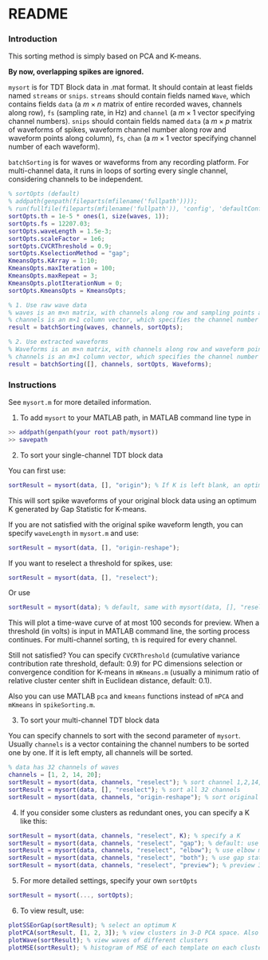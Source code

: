 # README

### Introduction

This sorting method is simply based on PCA and K-means.

**By now, overlapping spikes are ignored.**

`mysort` is for TDT Block data in .mat format. It should contain at least fields named `streams` or `snips`. `streams` should contain fields named `Wave`, which contains fields `data` (a $m\times n$ matrix of entire recorded waves, channels along row), `fs` (sampling rate, in Hz) and `channel` (a $m\times1$ vector specifying channel numbers). `snips` should contain fields named `data` (a $m\times p$ matrix of waveforms of spikes, waveform channel number along row and waveform points along column), `fs`, `chan` (a $m\times1$ vector specifying channel number of each waveform).

`batchSorting` is for waves or waveforms from any recording platform. For multi-channel data, it runs in loops of sorting every single channel, considering channels to be independent.

```matlab
% sortOpts (default)
% addpath(genpath(fileparts(mfilename('fullpath'))));
% run(fullfile(fileparts(mfilename('fullpath')), 'config', 'defaultConfig.m'));
sortOpts.th = 1e-5 * ones(1, size(waves, 1));
sortOpts.fs = 12207.03;
sortOpts.waveLength = 1.5e-3;
sortOpts.scaleFactor = 1e6;
sortOpts.CVCRThreshold = 0.9;
sortOpts.KselectionMethod = "gap";
KmeansOpts.KArray = 1:10;
KmeansOpts.maxIteration = 100;
KmeansOpts.maxRepeat = 3;
KmeansOpts.plotIterationNum = 0;
sortOpts.KmeansOpts = KmeansOpts;

% 1. Use raw wave data
% waves is an m×n matrix, with channels along row and sampling points along column
% channels is an m×1 column vector, which specifies the channel number of each wave sample
result = batchSorting(waves, channels, sortOpts);

% 2. Use extracted waveforms
% Waveforms is an m×n matrix, with channels along row and waveform points along column
% channels is an m×1 column vector, which specifies the channel number of each waveform
result = batchSorting([], channels, sortOpts, Waveforms);
```

### Instructions

See `mysort.m` for more detailed information.

1. To add `mysort` to your MATLAB path, in MATLAB command line type in

```matlab
>> addpath(genpath(your root path/mysort))
>> savepath
```

2. To sort your single-channel TDT block data

You can first use:

```matlab
sortResult = mysort(data, [], "origin"); % If K is left blank, an optimum K will be used
```

This will sort spike waveforms of your original block data using an optimum K generated by Gap Statistic for K-means.

If you are not satisfied with the original spike waveform length, you can specify `waveLength` in `mysort.m` and use:

```matlab
sortResult = mysort(data, [], "origin-reshape");
```

If you want to reselect a threshold for spikes, use:

```matlab
sortResult = mysort(data, [], "reselect");
```

Or use

```matlab
sortResult = mysort(data); % default, same with mysort(data, [], "reselect")
```

This will plot a time-wave curve of at most 100 seconds for preview. When a threshold (in volts) is input in MATLAB command line, the sorting process continues. For multi-channel sorting, `th` is required for every channel.

Still not satisfied? You can specify `CVCRThreshold` (cumulative variance contribution rate threshold, default: 0.9) for PC dimensions selection or convergence condition for K-means in `mKmeans.m` (usually a minimum ratio of relative cluster center shift in Euclidean distance, default: 0.1).

Also you can use MATLAB `pca` and `kmeans` functions instead of `mPCA` and `mKmeans` in `spikeSorting.m`.

3. To sort your multi-channel TDT block data

You can specify channels to sort with the second parameter of `mysort`. Usually `channels` is a vector containing the channel numbers to be sorted one by one. If it is left empty, all channels will be sorted.

```matlab
% data has 32 channels of waves
channels = [1, 2, 14, 20];
sortResult = mysort(data, channels, "reselect"); % sort channel 1,2,14,20 only
sortResult = mysort(data, [], "reselect"); % sort all 32 channels
sortResult = mysort(data, channels, "origin-reshape"); % sort original spike waveforms
```

4. If you consider some clusters as redundant ones, you can specify a K like this:

```matlab
sortResult = mysort(data, channels, "reselect", K); % specify a K
sortResult = mysort(data, channels, "reselect", "gap"); % default: use gap statistic to find an optimum K
sortResult = mysort(data, channels, "reselect", "elbow"); % use elbow method to find an optimum K
sortResult = mysort(data, channels, "reselect", "both"); % use gap statistic but also cal elbow method
sortResult = mysort(data, channels, "reselect", "preview"); % preview 3-D PCA data and input a K
```

5. For more detailed settings, specify your own `sortOpts`

```matlab
sortResult = mysort(..., sortOpts);
```

6. To view result, use:

```matlab
plotSSEorGap(sortResult); % select an optimum K
plotPCA(sortResult, [1, 2, 3]); % view clusters in 3-D PCA space. Also you can specify the second parameter with  a 2-element vector, which will show clusters in 2-D PCA space.
plotWave(sortResult); % view waves of different clusters
plotMSE(sortResult); % histogram of MSE of each template on each cluster
```
